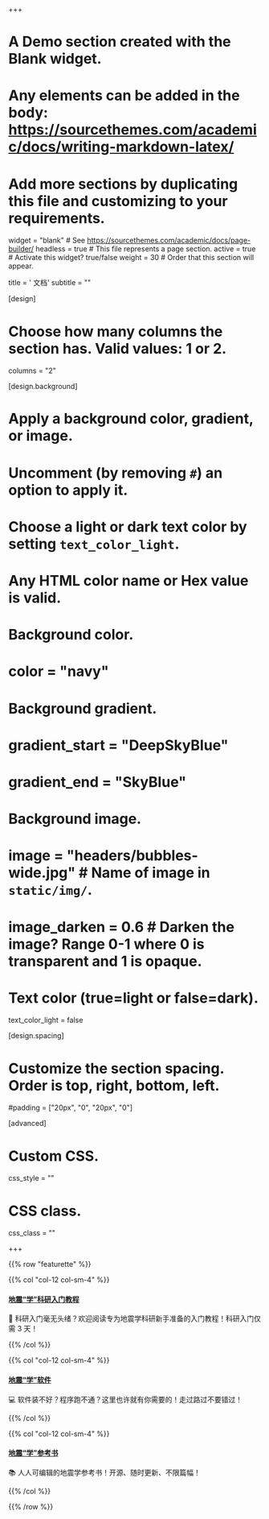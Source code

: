 +++
# A Demo section created with the Blank widget.
# Any elements can be added in the body: https://sourcethemes.com/academic/docs/writing-markdown-latex/
# Add more sections by duplicating this file and customizing to your requirements.

widget = "blank"  # See https://sourcethemes.com/academic/docs/page-builder/
headless = true  # This file represents a page section.
active = true  # Activate this widget? true/false
weight = 30  # Order that this section will appear.

title = '<i class="fas fa-book"></i> 文档'
subtitle = ""

[design]
  # Choose how many columns the section has. Valid values: 1 or 2.
  columns = "2"

[design.background]
  # Apply a background color, gradient, or image.
  #   Uncomment (by removing `#`) an option to apply it.
  #   Choose a light or dark text color by setting `text_color_light`.
  #   Any HTML color name or Hex value is valid.

  # Background color.
  # color = "navy"

  # Background gradient.
  # gradient_start = "DeepSkyBlue"
  # gradient_end = "SkyBlue"

  # Background image.
  # image = "headers/bubbles-wide.jpg"  # Name of image in `static/img/`.
  # image_darken = 0.6  # Darken the image? Range 0-1 where 0 is transparent and 1 is opaque.

  # Text color (true=light or false=dark).
  text_color_light = false

[design.spacing]
  # Customize the section spacing. Order is top, right, bottom, left.
  #padding = ["20px", "0", "20px", "0"]

[advanced]
 # Custom CSS.
 css_style = ""

 # CSS class.
 css_class = ""

+++

{{% row "featurette" %}}

{{% col "col-12 col-sm-4" %}}
<div class="featurette-icon">
  <a href="https://seismo-learn.org/seismology101/" target="_blank">
    <i class="fas fa-rocket fa-lg"></i>
    <h4>地震“学”科研入门教程</h4>
  </a>
</div>

🚀 科研入门毫无头绪？欢迎阅读专为地震学科研新手准备的入门教程！科研入门仅需 3 天！

[<i class="fas fa-home fa-2x mr-2"></i>](https://seismo-learn.org/seismology101/)
[<i class="fab fa-github fa-2x mr-2"></i>](https://github.com/seismo-learn/seismology101)
[<i class="fas fa-bug fa-2x mr-2"></i>](https://github.com/seismo-learn/seismology101/issues)
[<i class="fas fa-comment fa-2x mr-2"></i>](https://github.com/seismo-learn/seismology101/discussions)

{{% /col %}}

{{% col "col-12 col-sm-4" %}}
<div class="featurette-icon">
  <a href="https://seismo-learn.org/software/" target="_blank">
    <i class="fas fa-laptop-code fa-lg"></i>
	<h4>地震“学”软件</h4>
  </a>
</div>

💻 软件装不好？程序跑不通？这里也许就有你需要的！走过路过不要错过！

[<i class="fas fa-home fa-2x mr-2"></i>](https://seismo-learn.org/software/)
[<i class="fab fa-github fa-2x mr-2"></i>](https://github.com/seismo-learn/software)
[<i class="fas fa-bug fa-2x mr-2"></i>](https://github.com/seismo-learn/software/issues)
[<i class="fas fa-comment fa-2x mr-2"></i>](https://github.com/seismo-learn/software/discussions)
{{% /col %}}

{{% col "col-12 col-sm-4" %}}
<div class="featurette-icon">
  <a href="https://seismo-learn.org/seismology/" target="_blank">
    <i class="fas fa-book-reader fa-lg"></i>
	<h4>地震“学”参考书</h4>
  </a>
</div>

📚 人人可编辑的地震学参考书！开源、随时更新、不限篇幅！

[<i class="fas fa-home fa-2x mr-2"></i>](https://seismo-learn.org/seismology/)
[<i class="fab fa-github fa-2x mr-2"></i>](https://github.com/seismo-learn/seismology)
[<i class="fas fa-bug fa-2x mr-2"></i>](https://github.com/seismo-learn/seismology/issues)
[<i class="fas fa-comment fa-2x mr-2"></i>](https://github.com/seismo-learn/seismology/discussions)
{{% /col %}}

{{% /row %}}
